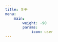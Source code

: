 ```yaml
---
title: 关于
menu:
    main: 
        weight: -90
        params:
            icon: user
---
```



<link rel="stylesheet" href="https://npm.elemecdn.com/sakura-halo@1.3.8/1.3.4/source/lib/botui/botui-theme-default.css">
<link href="https://npm.elemecdn.com/sakura-halo@1.3.8/1.3.4/source/lib/botui/botui.min.css" rel="stylesheet" type="text/css" />
<script src="https://npm.elemecdn.com/sakura-halo@1.3.8/1.3.4/source/lib/botui/vue.min.js"></script>
<script src="https://npm.elemecdn.com/sakura-halo@1.3.8/1.3.4/source/lib/botui/botui.min.js" defer></script>
<script src="https://npm.elemecdn.com/sakura-halo@1.3.8/1.3.4/source/lib/botui/own-bot.js" defer></script>
<div id="my-botui-app"></div>
